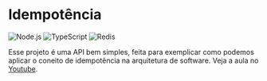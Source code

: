 # Idempotência

![Node.js](https://img.shields.io/badge/Node.js-%23339933.svg?style=for-the-badge&logo=node.js&logoColor=white)
![TypeScript](https://img.shields.io/badge/TypeScript-%23007ACC.svg?style=for-the-badge&logo=typescript&logoColor=white)
![Redis](https://img.shields.io/badge/Redis-%23DC382D.svg?style=for-the-badge&logo=redis&logoColor=white)

Esse projeto é uma API bem simples, feita para exemplicar como podemos aplicar o coneito de idempotência na arquitetura de software. Veja a aula no [Youtube](https://youtu.be/ESUKOFKU2zQ).
